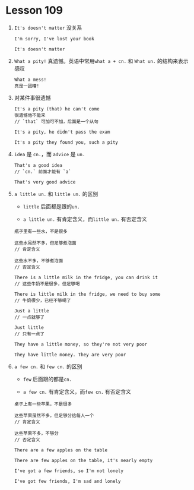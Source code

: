 # Lesson 109

1. `It's doesn't matter` 没关系

   ```
   I'm sorry, I've lost your book

   It's doesn't matter
   ```

2. `What a pity!` 真遗憾。英语中常用`what a + cn.` 和 `What un.` 的结构来表示感叹

   ```
   What a mess!
   真是一团糟!
   ```

3. 对某件事很遗憾

   ```
   It's a pity (that) he can't come
   很遗憾他不能来
   // `that` 可加可不加，后面是一个从句

   It's a pity, he didn't pass the exam

   It's a pity they found you, such a pity
   ```

4. `idea` 是 `cn.`，而 `advice` 是 `un.`

   ```
   That's a good idea
   // `cn.` 前面才能有 `a`

   That's very good advice
   ```

5. `a little un.` 和 `little un.` 的区别

   - `little` 后面都是跟的`un.`

   - `a little un.` 有肯定含义，而`little un.` 有否定含义

   ```
   瓶子里有一些水，不是很多

   这些水虽然不多，但足够煮泡面
   // 肯定含义

   这些水不多，不够煮泡面
   // 否定含义
   ```

   ```
   There is a little milk in the fridge, you can drink it
   // 这些牛奶不是很多，但足够喝

   There is little milk in the fridge, we need to buy some
   // 牛奶很少，已经不够喝了

   Just a little
   // 一点就够了

   Just little
   // 只有一点了

   They have a little money, so they're not very poor

   They have little money. They are very poor
   ```

6. `a few cn.` 和 `few cn.` 的区别

   - `few` 后面跟的都是`cn.`

   - `a few cn.` 有肯定含义，而`few cn.` 有否定含义

   ```
   桌子上有一些苹果，不是很多

   这些苹果虽然不多，但足够分给每人一个
   // 肯定含义

   这些苹果不多，不够分
   // 否定含义
   ```

   ```
   There are a few apples on the table

   There are few apples on the table, it's nearly empty

   I've got a few friends, so I'm not lonely

   I've got few friends, I'm sad and lonely
   ```
